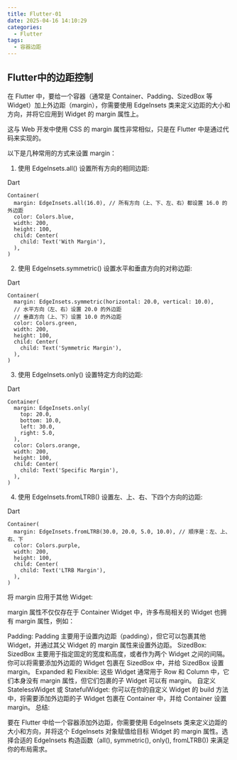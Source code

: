 ```yaml
---
title: Flutter-01
date: 2025-04-16 14:10:29
categories:
  - Flutter
tags:
  - 容器边距
---
```


## Flutter中的边距控制
在 Flutter 中，要给一个容器（通常是 Container、Padding、SizedBox 等 Widget）加上外边距（margin），你需要使用 EdgeInsets 类来定义边距的大小和方向，并将它应用到 Widget 的 margin 属性上。

这与 Web 开发中使用 CSS 的 margin 属性非常相似，只是在 Flutter 中是通过代码来实现的。

以下是几种常用的方式来设置 margin：
1. 使用 EdgeInsets.all() 设置所有方向的相同边距:

Dart

```
Container(
  margin: EdgeInsets.all(16.0), // 所有方向（上、下、左、右）都设置 16.0 的外边距
  color: Colors.blue,
  width: 200,
  height: 100,
  child: Center(
    child: Text('With Margin'),
  ),
)
```

2. 使用 EdgeInsets.symmetric() 设置水平和垂直方向的对称边距:

Dart
```
Container(
  margin: EdgeInsets.symmetric(horizontal: 20.0, vertical: 10.0),
  // 水平方向（左、右）设置 20.0 的外边距
  // 垂直方向（上、下）设置 10.0 的外边距
  color: Colors.green,
  width: 200,
  height: 100,
  child: Center(
    child: Text('Symmetric Margin'),
  ),
)
```
3. 使用 EdgeInsets.only() 设置特定方向的边距:

Dart
```
Container(
  margin: EdgeInsets.only(
    top: 20.0,
    bottom: 10.0,
    left: 30.0,
    right: 5.0,
  ),
  color: Colors.orange,
  width: 200,
  height: 100,
  child: Center(
    child: Text('Specific Margin'),
  ),
)
```
4. 使用 EdgeInsets.fromLTRB() 设置左、上、右、下四个方向的边距:

Dart
```
Container(
  margin: EdgeInsets.fromLTRB(30.0, 20.0, 5.0, 10.0), // 顺序是：左、上、右、下
  color: Colors.purple,
  width: 200,
  height: 100,
  child: Center(
    child: Text('LTRB Margin'),
  ),
)
```
将 margin 应用于其他 Widget:

margin 属性不仅仅存在于 Container Widget 中，许多布局相关的 Widget 也拥有 margin 属性，例如：

Padding: Padding 主要用于设置内边距（padding），但它可以包裹其他 Widget，并通过其父 Widget 的 margin 属性来设置外边距。
SizedBox: SizedBox 主要用于指定固定的宽度和高度，或者作为两个 Widget 之间的间隔。你可以将需要添加外边距的 Widget 包裹在 SizedBox 中，并给 SizedBox 设置 margin。
Expanded 和 Flexible: 这些 Widget 通常用于 Row 和 Column 中，它们本身没有 margin 属性，但它们包裹的子 Widget 可以有 margin。
自定义 StatelessWidget 或 StatefulWidget: 你可以在你的自定义 Widget 的 build 方法中，将需要添加外边距的子 Widget 包裹在 Container 中，并给 Container 设置 margin。
总结:

要在 Flutter 中给一个容器添加外边距，你需要使用 EdgeInsets 类来定义边距的大小和方向，并将这个 EdgeInsets 对象赋值给目标 Widget 的 margin 属性。选择合适的 EdgeInsets 构造函数（all(), symmetric(), only(), fromLTRB()) 来满足你的布局需求。





